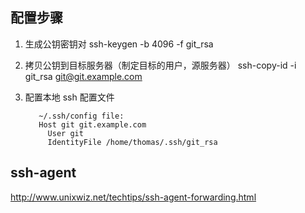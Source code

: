 

## 配置步骤

1. 生成公钥密钥对        ssh-keygen -b 4096 -f git_rsa
2. 拷贝公钥到目标服务器（制定目标的用户，源服务器）   ssh-copy-id -i git_rsa git@git.example.com
3. 配置本地 ssh 配置文件  
          
          ~/.ssh/config file:
          Host git git.example.com
            User git
            IdentityFile /home/thomas/.ssh/git_rsa



## ssh-agent
http://www.unixwiz.net/techtips/ssh-agent-forwarding.html
